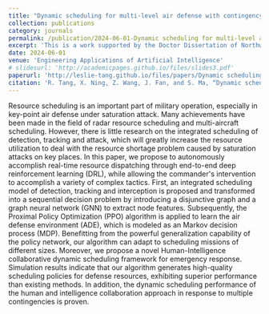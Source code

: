 ```yaml
---
title: "Dynamic scheduling for multi-level air defense with contingency situations based on Human-Intelligence collaboration"
collection: publications
category: journals
permalink: /publication/2024-06-01-Dynamic scheduling for multi-level air defense with contingency situations based on Human-Intelligence collaboration
excerpt: 'This is a work supported by the Doctor Dissertation of Northwestern Polytechnical University'
date: 2024-06-01
venue: 'Engineering Applications of Artificial Intelligence'
# slidesurl: 'http://academicpages.github.io/files/slides3.pdf'
paperurl: 'http://leslie-tang.github.io/files/papers/Dynamic scheduling for multi-level air defense with contingency situations based on Human-Intelligence collaboration.pdf'
citation: 'R. Tang, X. Ning, Z. Wang, J. Fan, and S. Ma, “Dynamic scheduling for multi-level air defense with contingency situations based on human-intelligence collaboration,” Engineering Applications of Artificial Intelligence, vol. 132, p. 107893, 2024. [Online]. Available: https://www.sciencedirect.com/science/article/pii/S0952197624000514'
---
```


Resource scheduling is an important part of military operation, especially in key-point air defense under saturation attack. Many achievements have been made in the field of radar resource scheduling and multi-aircraft scheduling. However, there is little research on the integrated scheduling of detection, tracking and attack, which will greatly increase the resource utilization to deal with the resource shortage problem caused by saturation attacks on key places. In this paper, we propose to autonomously accomplish real-time resource dispatching through end-to-end deep reinforcement learning (DRL), while allowing the commander's intervention to accomplish a variety of complex tactics. First, an integrated scheduling model of detection, tracking and interception is proposed and transformed into a sequential decision problem by introducing a disjunctive graph and a graph neural network (GNN) to extract node features. Subsequently, the Proximal Policy Optimization (PPO) algorithm is applied to learn the air defense environment (ADE), which is modeled as an Markov decision process (MDP). Benefitting from the powerful generalization capability of the policy network, our algorithm can adapt to scheduling missions of different sizes. Moreover, we propose a novel Human-Intelligence collaborative dynamic scheduling framework for emergency response. Simulation results indicate that our algorithm generates high-quality scheduling policies for defense resources, exhibiting superior performance than existing methods. In addition, the dynamic scheduling performance of the human and intelligence collaboration approach in response to multiple contingencies is proven.